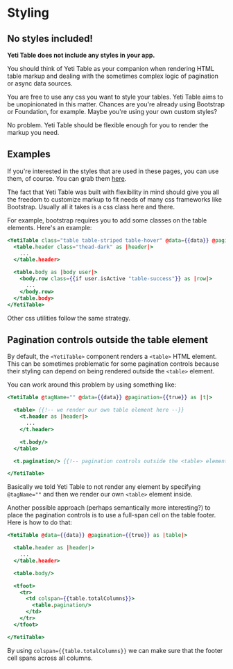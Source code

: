 # Styling

## No styles included!

**Yeti Table does not include any styles in your app.**

You should think of Yeti Table as your companion when rendering HTML table markup and
dealing with the sometimes complex logic of pagination or async data sources.

You are free to use any css you want to style your tables. Yeti Table aims to be
unopinionated in this matter. Chances are you're already using Bootstrap or Foundation, for example.
Maybe you're using your own custom styles?

No problem. Yeti Table should be flexible enough for you to render the markup you need.

## Examples

If you're interested in the styles that are used in these pages, you can use them, of course.
You can grab them [here](https://github.com/miguelcobain/ember-yeti-table/blob/master/tests/dummy/app/styles/material.scss).

The fact that Yeti Table was built with flexibility in mind should give you all the freedom
to customize markup to fit needs of many css frameworks like Bootstrap. Usually all it takes is a css class
here and there.

For example, bootstrap requires you to add some classes on the table elements. Here's an example:

```hbs
<YetiTable class="table table-striped table-hover" @data={{data}} @pagination={{true}} as |table|>
  <table.header class="thead-dark" as |header|>
    ...
  </table.header>

  <table.body as |body user|>
    <body.row class={{if user.isActive "table-success"}} as |row|>
      ...
    </body.row>
  </table.body>
</YetiTable>
```

Other css utilities follow the same strategy.

## Pagination controls outside the table element

By default, the `<YetiTable>` component renders a `<table>` HTML element. This can be sometimes
problematic for some pagination controls because their styling can depend on being rendered
outside the `<table>` element.

You can work around this problem by using something like:

```hbs
<YetiTable @tagName="" @data={{data}} @pagination={{true}} as |t|>

  <table> {{!-- we render our own table element here --}}
    <t.header as |header|>
      ...
    </t.header>

    <t.body/>
  </table>

  <t.pagination/> {{!-- pagination controls outside the <table> element --}}

</YetiTable>
```

Basically we told Yeti Table to not render any element by specifying `@tagName=""`
and then we render our own `<table>` element inside.

Another possible approach (perhaps semantically more interesting?) to place
the pagination controls is to use a full-span cell on the table footer.
Here is how to do that:

```hbs
<YetiTable @data={{data}} @pagination={{true}} as |table|>

  <table.header as |header|>
    ...
  </table.header>

  <table.body/>

  <tfoot>
    <tr>
      <td colspan={{table.totalColumns}}>
        <table.pagination/>
      </td>
    </tr>
  </tfoot>

</YetiTable>
```

By using `colspan={{table.totalColumns}}` we can make sure that the footer cell spans across
all columns.
